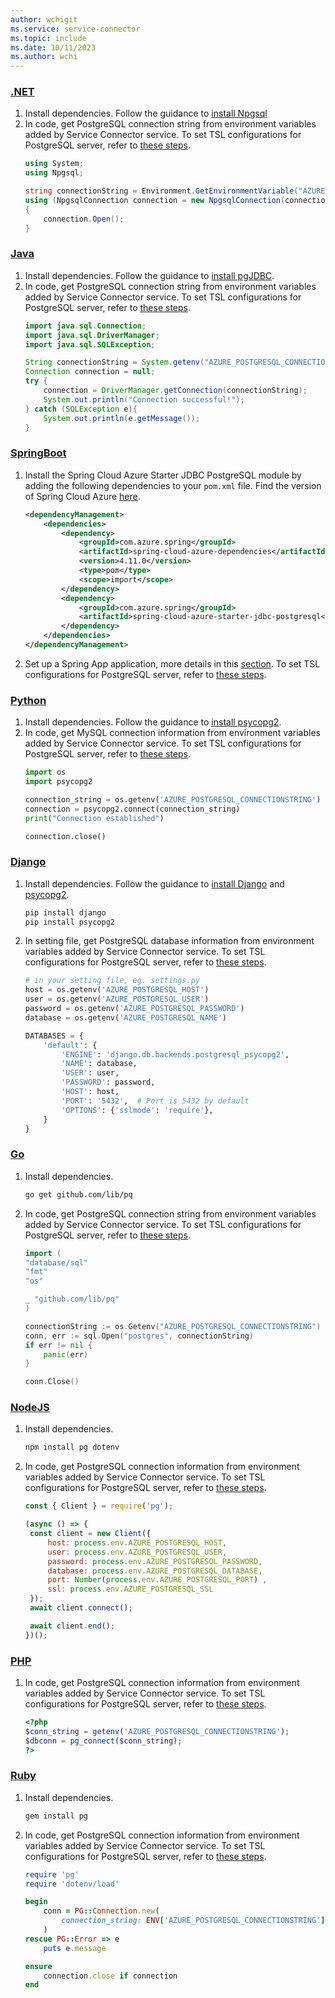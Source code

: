```yaml
---
author: wchigit
ms.service: service-connector
ms.topic: include
ms.date: 10/11/2023
ms.author: wchi
---
```


### [.NET](#tab/dotnet)

1. Install dependencies. Follow the guidance to [install Npgsql](https://www.npgsql.org/doc/installation.html)
1. In code, get PostgreSQL connection string from environment variables added by Service Connector service. To set TSL configurations for PostgreSQL server, refer to [these steps](/azure/postgresql/single-server/how-to-tls-configurations).
    ```csharp
    using System;
    using Npgsql;
   
    string connectionString = Environment.GetEnvironmentVariable("AZURE_POSTGRESQL_CONNECTIONSTRING");
    using (NpgsqlConnection connection = new NpgsqlConnection(connectionString))
    {
        connection.Open();
    }
    ```

### [Java](#tab/java)

1. Install dependencies. Follow the guidance to [install pgJDBC](https://jdbc.postgresql.org/documentation/).
1. In code, get PostgreSQL connection string from environment variables added by Service Connector service. To set TSL configurations for PostgreSQL server, refer to [these steps](/azure/postgresql/single-server/how-to-tls-configurations).
    ```java
    import java.sql.Connection;
    import java.sql.DriverManager;
    import java.sql.SQLException;

    String connectionString = System.getenv("AZURE_POSTGRESQL_CONNECTIONSTRING");
    Connection connection = null;
    try {
        connection = DriverManager.getConnection(connectionString);
        System.out.println("Connection successful!");
    } catch (SQLException e){
        System.out.println(e.getMessage());
    }
   ```

### [SpringBoot](#tab/spring)

1. Install the Spring Cloud Azure Starter JDBC PostgreSQL module by adding the following dependencies to your `pom.xml` file. Find the version of Spring Cloud Azure [here](https://github.com/Azure/azure-sdk-for-java/wiki/Spring-Versions-Mapping#which-version-of-spring-cloud-azure-should-i-use).
    ```xml
    <dependencyManagement>
        <dependencies>
            <dependency>
                <groupId>com.azure.spring</groupId>
                <artifactId>spring-cloud-azure-dependencies</artifactId>
                <version>4.11.0</version>
                <type>pom</type>
                <scope>import</scope>
            </dependency>
            <dependency>
                <groupId>com.azure.spring</groupId>
                <artifactId>spring-cloud-azure-starter-jdbc-postgresql</artifactId>
            </dependency>
        </dependencies>
    </dependencyManagement>
    ```
1. Set up a Spring App application, more details in this [section](/azure/developer/java/spring-framework/configure-spring-data-jpa-with-azure-postgresql?tabs=password%2Cservice-connector). To set TSL configurations for PostgreSQL server, refer to [these steps](/azure/postgresql/single-server/how-to-tls-configurations).

### [Python](#tab/python)

1. Install dependencies. Follow the guidance to [install psycopg2](https://pypi.org/project/psycopg2/).
1. In code, get MySQL connection information from environment variables added by Service Connector service. To set TSL configurations for PostgreSQL server, refer to [these steps](/azure/postgresql/single-server/how-to-tls-configurations).
   ```python
   import os
   import psycopg2
   
   connection_string = os.getenv('AZURE_POSTGRESQL_CONNECTIONSTRING')
   connection = psycopg2.connect(connection_string)
   print("Connection established")
   
   connection.close()
   ```

### [Django](#tab/django)

1. Install dependencies. Follow the guidance to [install Django](https://docs.djangoproject.com/en/4.2/topics/install/) and [psycopg2](https://pypi.org/project/psycopg2/).
   ```bash
   pip install django
   pip install psycopg2
   ```
1. In setting file, get PostgreSQL database information from environment variables added by Service Connector service. To set TSL configurations for PostgreSQL server, refer to [these steps](/azure/postgresql/single-server/how-to-tls-configurations).
   ```python
   # in your setting file, eg. settings.py
   host = os.getenv('AZURE_POSTGRESQL_HOST')
   user = os.getenv('AZURE_POSTGRESQL_USER')
   password = os.getenv('AZURE_POSTGRESQL_PASSWORD')
   database = os.getenv('AZURE_POSTGRESQL_NAME')
   
   DATABASES = {
       'default': {
           'ENGINE': 'django.db.backends.postgresql_psycopg2',
           'NAME': database,
           'USER': user,
           'PASSWORD': password,
           'HOST': host,
           'PORT': '5432',  # Port is 5432 by default 
           'OPTIONS': {'sslmode': 'require'},
       }
   }
   ```

### [Go](#tab/go)

1. Install dependencies.
    ```bash
    go get github.com/lib/pq
    ```
1. In code, get PostgreSQL connection string from environment variables added by Service Connector service. To set TSL configurations for PostgreSQL server, refer to [these steps](/azure/postgresql/single-server/how-to-tls-configurations).
    ```go
    import (
    "database/sql"
    "fmt"
    "os"

	_ "github.com/lib/pq"
    )

    connectionString := os.Getenv("AZURE_POSTGRESQL_CONNECTIONSTRING")
    conn, err := sql.Open("postgres", connectionString)
	if err != nil {
		panic(err)
	}

	conn.Close()
    ```

### [NodeJS](#tab/nodejs)

1. Install dependencies.
    ```bash
    npm install pg dotenv
    ```
1. In code, get PostgreSQL connection information from environment variables added by Service Connector service. To set TSL configurations for PostgreSQL server, refer to [these steps](/azure/postgresql/single-server/how-to-tls-configurations).
   ```javascript
   const { Client } = require('pg');
   
   (async () => {
    const client = new Client({
        host: process.env.AZURE_POSTGRESQL_HOST,
        user: process.env.AZURE_POSTGRESQL_USER,
        password: process.env.AZURE_POSTGRESQL_PASSWORD,
        database: process.env.AZURE_POSTGRESQL_DATABASE,
        port: Number(process.env.AZURE_POSTGRESQL_PORT) ,
        ssl: process.env.AZURE_POSTGRESQL_SSL
    });
    await client.connect();

    await client.end();
   })();
   ```

### [PHP](#tab/php)

1. In code, get PostgreSQL connection information from environment variables added by Service Connector service. To set TSL configurations for PostgreSQL server, refer to [these steps](/azure/postgresql/single-server/how-to-tls-configurations).
    ```php
    <?php
    $conn_string = getenv('AZURE_POSTGRESQL_CONNECTIONSTRING');
    $dbconn = pg_connect($conn_string);
    ?>
    ```

### [Ruby](#tab/ruby)

1. Install dependencies.
   ```bash
   gem install pg
   ```
1. In code, get PostgreSQL connection information from environment variables added by Service Connector service. To set TSL configurations for PostgreSQL server, refer to [these steps](/azure/postgresql/single-server/how-to-tls-configurations).
    ```ruby
    require 'pg'
    require 'dotenv/load'

    begin
        conn = PG::Connection.new(
            connection_string: ENV['AZURE_POSTGRESQL_CONNECTIONSTRING'],
        )
    rescue PG::Error => e
        puts e.message

    ensure
        connection.close if connection
    end
    ```
